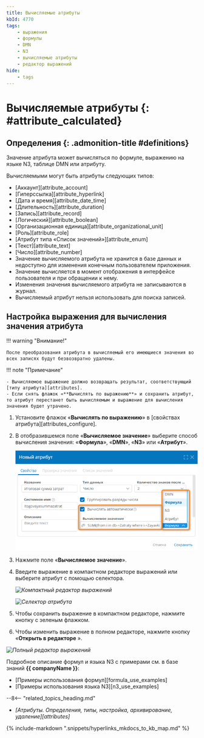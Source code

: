 ```yaml
---
title: Вычисляемые атрибуты
kbId: 4770
tags:
    - выражения
    - формулы
    - DMN
    - N3
    - вычисляемые атрибуты
    - редактор выражений
hide:
    - tags
---
```


# Вычисляемые атрибуты {: #attribute_calculated}

<div class="admonition question" markdown="block">

## Определения {: .admonition-title #definitions}

Значение атрибута может вычисляться по формуле, выражению на языке N3, таблице DMN или атрибуту.

Вычисляемыми могут быть атрибуты следующих типов:

- [Аккаунт][attribute_account]
- [Гиперссылка][attribute_hyperlink]
- [Дата и время][attribute_date_time]
- [Длительность][attribute_duration]
- [Запись][attribute_record]
- [Логический][attribute_boolean]
- [Организационная единица][attribute_organizational_unit]
- [Роль][attribute_role]
- [Атрибут типа «Список значений»][attribute_enum]
- [Текст][attribute_text]
- [Число][attribute_number]
- Значение вычисляемого атрибута не хранится в базе данных и недоступно для изменения конечным пользователем приложения.
- Значение вычисляется в момент отображения в интерфейсе пользователя и при обращении к нему.
- Изменения значения вычисляемого атрибута не записываются в журнал.
- Вычисляемый атрибут нельзя использовать для поиска записей.

</div>

## Настройка выражения для вычисления значения атрибута

!!! warning "Внимание!"

    После преобразования атрибута в вычисляемый его имеющиеся значения во всех записях будут безвозвратно удалены.

!!! note "Примечание"

    - Вычисляемое выражение должно возвращать результат, соответствующий [типу атрибута][attributes].
    - Если снять флажок «**Вычислять по выражению**» и сохранить атрибут, то атрибут перестанет быть вычисляемым и выражение для вычисления значения будет утрачено.

1. Установите флажок «**Вычислять по выражению**» в [свойствах атрибута][attributes_configure].
2. В отобразившемся поле «**Вычисляемое значение**» выберите способ вычисления значения: «**Формула**», «**DMN**», «**N3**» или «**Атрибут**».

    _![Поле «Вычисляемое значение»](img/calculated_attribute_calculated_expression.png)_

3. Нажмите поле «**Вычисляемое значение**».
4. Введите выражение в компактном редакторе выражений или выберите атрибут с помощью селектора.

    _![Компактный редактор выражений](img/calculated_attribute_compact_editor.png)_

    _![Селектор атрибута](img/calculated_attribute_select_attribute.png)_

5. Чтобы сохранить выражение в компактном редакторе, нажмите кнопку с зеленым флажком.
6. Чтобы изменить выражение в полном редакторе, нажмите кнопку «**Открыть в редакторе** ».

_![Полный редактор выражений](img/calculated_attribute_full_editor.png)_

Подробное описание формул и языка N3 с примерами см. в базе знаний **{{ companyName }}**:

- [Примеры использования формул][formula_use_examples]
- [Примеры использования языка N3][n3_use_examples]

<div class="relatedTopics" markdown="block">

--8<-- "related_topics_heading.md"

- _[Атрибуты. Определения, типы, настройка, архивирование, удаление][attributes]_

</div>

{% include-markdown ".snippets/hyperlinks_mkdocs_to_kb_map.md" %}
